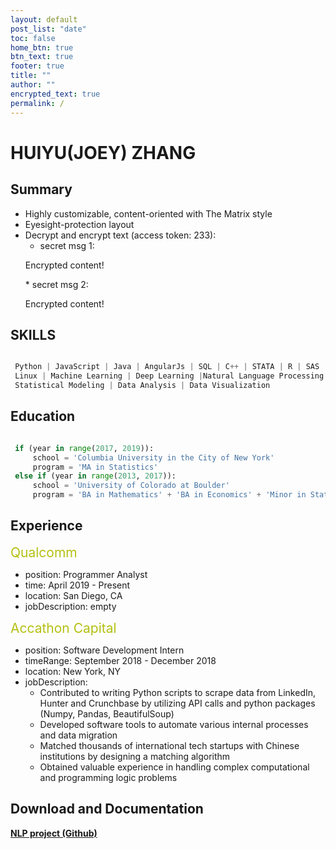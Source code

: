 ```yaml
---
layout: default
post_list: "date"
toc: false
home_btn: true
btn_text: true
footer: true
title: ""
author: ""
encrypted_text: true
permalink: /
---
```


# HUIYU(JOEY) ZHANG

##  Summary
* Highly customizable, content-oriented with The Matrix style
* Eyesight-protection layout
* Decrypt and encrypt text (access token: 233): 
  * secret msg 1: 
  <p class="encrypted" id="/MZAf/PKx9jpw8/Jnp7XQQFki2ibGnArZP46W+keVThXquhWwFROEFnbY8eC57Tw==">Encrypted content!</p>
  * secret msg 2: 
  <p class="encrypted" id="G7D+0370pNmixIP1j7teCg1jtm9XCdOWYFH61lcM0LYWlT0hB3rS9raIs=">Encrypted content!</p>


## SKILLS
```python

 Python | JavaScript | Java | AngularJs | SQL | C++ | STATA | R | SAS | Tableau |
 Linux | Machine Learning | Deep Learning |Natural Language Processing |
 Statistical Modeling | Data Analysis | Data Visualization

```
## Education
```python

 if (year in range(2017, 2019)):
     school = 'Columbia University in the City of New York'
     program = 'MA in Statistics'
 else if (year in range(2013, 2017)):
     school = 'University of Colorado at Boulder'
     program = 'BA in Mathematics' + 'BA in Economics' + 'Minor in Statistics'

```

## Experience
<span style="color:#b4c013; font-size:21px"> Qualcomm </span>
* position: Programmer Analyst
* time:  April 2019 - Present
* location: San Diego, CA
* jobDescription: empty

<span style="color:#b4c013; font-size:21px"> Accathon Capital </span>
* position: Software Development Intern
* timeRange: September 2018 - December 2018
* location: New York, NY
* jobDescription:
	* Contributed to writing Python scripts to scrape data from LinkedIn, Hunter and Crunchbase by utilizing API calls and python packages (Numpy, Pandas, BeautifulSoup)
	* Developed software tools to automate various internal processes and data migration
	* Matched thousands of international tech startups with Chinese institutions by designing a matching algorithm
	* Obtained valuable experience in handling complex computational and programming logic problems


## Download and Documentation

[**NLP project (Github)**](https://github.com/Jooooooooooey/NLP-Classification)

